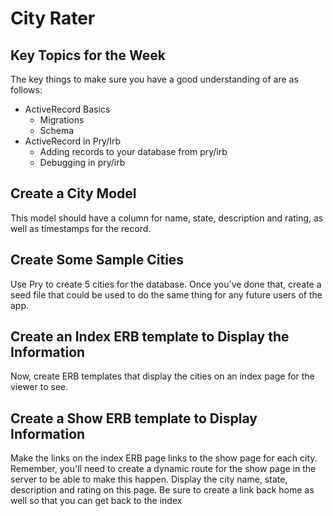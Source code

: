 # City Rater

## Key Topics for the Week
The key things to make sure you have a good understanding of are as follows:
* ActiveRecord Basics
  * Migrations
  * Schema
* ActiveRecord in Pry/Irb
  * Adding records to your database from pry/irb
  * Debugging in pry/irb

## Create a City Model
This model should have a column for name, state, description and rating, as well as timestamps for the record.

## Create Some Sample Cities
Use Pry to create 5 cities for the database. Once you've done that, create a seed file that could be used to do the same thing for any future users of the app.

## Create an Index ERB template to Display the Information
Now, create ERB templates that display the cities on an index page for the viewer to see.

## Create a Show ERB template to Display Information
Make the links on the index ERB page links to the show page for each city. Remember, you'll need to create a dynamic route for the show page in the server to be able to make this happen. Display the city name, state, description and rating on this page. Be sure to create a link back home as well so that you can get back to the index
